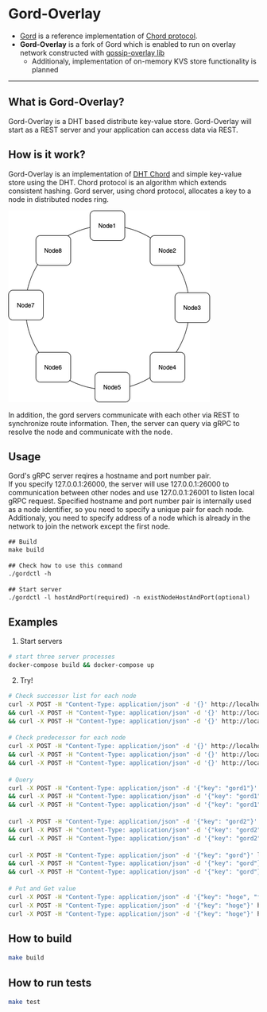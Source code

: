 # **Gord-Overlay**
- [Gord](https://github.com/taisho6339/gord) is a reference implementation of [Chord protocol](https://pdos.csail.mit.edu/papers/ton:chord/paper-ton.pdf).
- **Gord-Overlay** is a fork of Gord which is enabled to run on overlay network constructed with [gossip-overlay lib](https://github.com/ryogrid/gossip-overlay)
  - Additionaly, implementation of on-memory KVS store functionality is planned

---

## What is Gord-Overlay?
Gord-Overlay is a DHT based distribute key-value store.
Gord-Overlay will start as a REST server and your application can access data via REST.

## How is it work?
Gord-Overlay is an implementation of [DHT Chord](https://pdos.csail.mit.edu/papers/ton:chord/paper-ton.pdf) and simple key-value store using the DHT.
Chord protocol is an algorithm which extends consistent hashing.
Gord server, using chord protocol, allocates a key to a node in distributed nodes ring.

![chord ring](docs/architecture-1.png) 

In addition, the gord servers communicate with each other via REST to synchronize route information.
Then, the server can query via gRPC to resolve the node and communicate with the node.

## Usage
Gord's gRPC server reqires a hostname and port number pair.  
If you specify 127.0.0.1:26000, the server will use 127.0.0.1:26000 to communication between other nodes and use 127.0.0.1:26001 to listen local gRPC request.
Specified hostname and port number pair is internally used as a node identifier, so you need to specify a unique pair for each node.
Additionaly, you need to specify address of a node which is already in the network to join the network except the first node.

```
## Build
make build

## Check how to use this command
./gordctl -h

## Start server
./gordctl -l hostAndPort(required) -n existNodeHostAndPort(optional)
```

## Examples

1. Start servers
```bash
# start three server processes
docker-compose build && docker-compose up
```

2. Try! 
```bash
# Check successor list for each node
curl -X POST -H "Content-Type: application/json" -d '{}' http://localhost:26040/server.InternalService/Successors \
&& curl -X POST -H "Content-Type: application/json" -d '{}' http://localhost:36040/server.InternalService/Successors \
&& curl -X POST -H "Content-Type: application/json" -d '{}' http://localhost:46040/server.InternalService/Successors

# Check predecessor for each node
curl -X POST -H "Content-Type: application/json" -d '{}' http://localhost:26040/server.InternalService/Predecessor \
&& curl -X POST -H "Content-Type: application/json" -d '{}' http://localhost:36040/server.InternalService/Predecessor \
&& curl -X POST -H "Content-Type: application/json" -d '{}' http://localhost:46040/server.InternalService/Predecessor

# Query
curl -X POST -H "Content-Type: application/json" -d '{"key": "gord1"}' http://localhost:26041/server.ExternalService/FindHostForKey \
&& curl -X POST -H "Content-Type: application/json" -d '{"key": "gord1"}' http://localhost:36041/server.ExternalService/FindHostForKey \
&& curl -X POST -H "Content-Type: application/json" -d '{"key": "gord1"}' http://localhost:46041/server.ExternalService/FindHostForKey 

curl -X POST -H "Content-Type: application/json" -d '{"key": "gord2"}' http://localhost:26041/server.ExternalService/FindHostForKey \
&& curl -X POST -H "Content-Type: application/json" -d '{"key": "gord2"}' http://localhost:36041 server.ExternalService/FindHostForKey \
&& curl -X POST -H "Content-Type: application/json" -d '{"key": "gord2"}' http://localhost:46041 server.ExternalService/FindHostForKey 

curl -X POST -H "Content-Type: application/json" -d '{"key": "gord"}' localhost:26041 server.ExternalService/FindHostForKey \
&& curl -X POST -H "Content-Type: application/json" -d '{"key": "gord"}' localhost:36041 server.ExternalService/FindHostForKey \
&& curl -X POST -H "Content-Type: application/json" -d '{"key": "gord"}' localhost:46041 server.ExternalService/FindHostForKey

# Put and Get value
curl -X POST -H "Content-Type: application/json" -d '{"key": "hoge", "foobar"}' http://localhost:26041/server.ExternalService/PutValue
curl -X POST -H "Content-Type: application/json" -d '{"key": "hoge"}' http://localhost:36041/server.ExternalService/GetValue
curl -X POST -H "Content-Type: application/json" -d '{"key": "hoge"}' http://localhost:46041/server.ExternalService/GetValue
```

## How to build
```bash
make build
```

## How to run tests
```bash
make test
```
